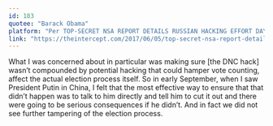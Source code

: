 ```yaml
---
id: 183
quotee: "Barack Obama"
platform: "Per TOP-SECRET NSA REPORT DETAILS RUSSIAN HACKING EFFORT DAYS BEFORE 2016 ELECTION, The Intercept"
link: "https://theintercept.com/2017/06/05/top-secret-nsa-report-details-russian-hacking-effort-days-before-2016-election/?utm_source=pocket_saves"
---
```


What I was concerned about in particular was making sure \[the DNC hack\] wasn’t compounded by potential hacking that could hamper vote counting, affect the actual election process itself. So in early September, when I saw President Putin in China, I felt that the most effective way to ensure that that didn’t happen was to talk to him directly and tell him to cut it out and there were going to be serious consequences if he didn’t. And in fact we did not see further tampering of the election process.
